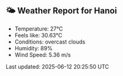 <!-- WEATHER-START -->
## 🌤 Weather Report for Hanoi

- Temperature: 27°C
- Feels like: 30.63°C
- Conditions: overcast clouds
- Humidity: 89%
- Wind Speed: 5.36 m/s

Last updated: 2025-06-12 20:25:50 UTC
<!-- WEATHER-END -->

